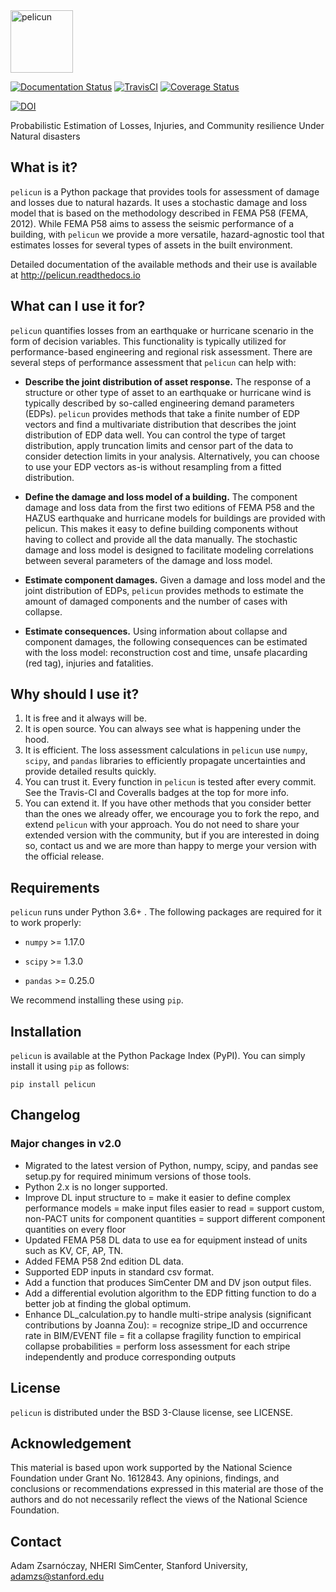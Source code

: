 <img src="https://raw.githubusercontent.com/NHERI-SimCenter/pelicun/master/docs/figures/logo.PNG" alt="pelicun" height="100"/>

[![Documentation Status](https://readthedocs.org/projects/pelicun/badge/?version=latest)](http://pelicun.readthedocs.io/en/latest/?badge=latest)
[![TravisCI](https://travis-ci.org/NHERI-SimCenter/pelicun.svg?branch=master)](https://travis-ci.org/NHERI-SimCenter/pelicun)
[![Coverage Status](https://coveralls.io/repos/github/NHERI-SimCenter/pelicun/badge.svg?branch=master)](https://coveralls.io/github/NHERI-SimCenter/pelicun?branch=master)

[![DOI](https://zenodo.org/badge/DOI/10.5281/zenodo.2558558.svg)](https://doi.org/10.5281/zenodo.2558558)

Probabilistic Estimation of Losses, Injuries, and Community resilience Under Natural disasters

## What is it?

`pelicun` is a Python package that provides tools for assessment of damage and losses due to natural hazards. It uses a stochastic damage and loss model that is based on the methodology described in FEMA P58 (FEMA, 2012). While FEMA P58 aims to assess the seismic performance of a building, with `pelicun` we provide a more versatile, hazard-agnostic tool that estimates losses for several types of assets in the built environment.

Detailed documentation of the available methods and their use is available at http://pelicun.readthedocs.io

## What can I use it for?

`pelicun` quantifies losses from an earthquake or hurricane scenario in the form of decision variables. This functionality is typically utilized for performance-based engineering and regional risk assessment. There are several steps of performance assessment that `pelicun` can help with:

- **Describe the joint distribution of asset response.** The response of a structure or other type of asset to an earthquake or hurricane wind is typically described by so-called engineering demand parameters (EDPs). `pelicun` provides methods that take a finite number of EDP vectors and find a multivariate distribution that describes the joint distribution of EDP data well. You can control the type of target distribution, apply truncation limits and censor part of the data to consider detection limits in your analysis. Alternatively, you can choose to use your EDP vectors as-is without resampling from a fitted distribution.

- **Define the damage and loss model of a building.** The component damage and loss data from the first two editions of FEMA P58 and the HAZUS earthquake and hurricane models for buildings are provided with pelicun. This makes it easy to define building components without having to collect and provide all the data manually. The stochastic damage and loss model is designed to facilitate modeling correlations between several parameters of the damage and loss model.

- **Estimate component damages.** Given a damage and loss model and the joint distribution of EDPs, `pelicun` provides methods to estimate the amount of damaged components and the number of cases with collapse.

- **Estimate consequences.** Using information about collapse and component damages, the following consequences can be estimated with the loss model: reconstruction cost and time, unsafe placarding (red tag), injuries and fatalities. 

## Why should I use it?

1. It is free and it always will be. 
2. It is open source. You can always see what is happening under the hood.
3. It is efficient. The loss assessment calculations in `pelicun` use `numpy`, `scipy`, and `pandas` libraries to efficiently propagate uncertainties and provide detailed results quickly.
4. You can trust it. Every function in `pelicun` is tested after every commit. See the Travis-CI and Coveralls badges at the top for more info. 
5. You can extend it. If you have other methods that you consider better than the ones we already offer, we encourage you to fork the repo, and extend `pelicun` with your approach. You do not need to share your extended version with the community, but if you are interested in doing so, contact us and we are more than happy to merge your version with the official release.

## Requirements

`pelicun` runs under Python 3.6+ . The following packages are required for it to work properly:

- `numpy` >= 1.17.0

- `scipy` >= 1.3.0

- `pandas` >= 0.25.0

We recommend installing these using `pip`.

## Installation

`pelicun` is available at the Python Package Index (PyPI). You can simply install it using `pip` as follows:

```
pip install pelicun
```

## Changelog

### Major changes in v2.0

- Migrated to the latest version of Python, numpy, scipy, and pandas see setup.py for required minimum versions of those tools.
- Python 2.x is no longer supported.
- Improve DL input structure to
    = make it easier to define complex performance models
    = make input files easier to read
    = support custom, non-PACT units for component quantities
    = support different component quantities on every floor
- Updated FEMA P58 DL data to use ea for equipment instead of units such as KV, CF, AP, TN.
- Added FEMA P58 2nd edition DL data.
- Supported EDP inputs in standard csv format.
- Add a function that produces SimCenter DM and DV json output files.
- Add a differential evolution algorithm to the EDP fitting function to do a better job at finding the global optimum.
- Enhance DL_calculation.py to handle multi-stripe analysis (significant contributions by Joanna Zou):
    = recognize stripe_ID and occurrence rate in BIM/EVENT file
    = fit a collapse fragility function to empirical collapse probabilities
    = perform loss assessment for each stripe independently and produce corresponding outputs

## License

`pelicun` is distributed under the BSD 3-Clause license, see LICENSE.

## Acknowledgement

This material is based upon work supported by the National Science Foundation under Grant No. 1612843. Any opinions, findings, and conclusions or recommendations expressed in this material are those of the authors and do not necessarily reflect the views of the National Science Foundation.

## Contact

Adam Zsarnóczay, NHERI SimCenter, Stanford University, adamzs@stanford.edu
